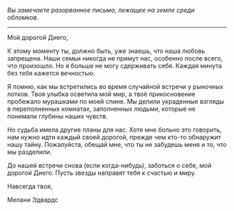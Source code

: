 _Вы замечаете разорванное письмо, лежащее на земле среди обломков._

---

Мой дорогой Диего,

К этому моменту ты, должно быть, уже знаешь, что наша любовь запрещена. Наши семьи никогда не примут нас, особенно после всего, что произошло. Но я больше не могу сдерживать себя. Каждая минута без тебя кажется вечностью.

Я помню, как мы встретились во время случайной встречи у рыночных лотков. Твоя улыбка осветила мой мир, а твоё прикосновение пробежало мурашками по моей спине. Мы делили украденные взгляды в переполненных комнатах, заполненных людьми, которые не понимали глубины наших чувств.

Но судьба имела другие планы для нас. Хотя мне больно это говорить, нам нужно идти каждый своей дорогой, прежде чем кто-то обнаружит нашу тайну. Пожалуйста, обещай мне, что ты не забудешь меня и то, что мы разделили.

До нашей встречи снова (если когда-нибудь), заботься о себе, мой дорогой Диего. Пусть звезды направят тебя к счастью и миру.

Навсегда твоя,

Мелани Эдвардс
